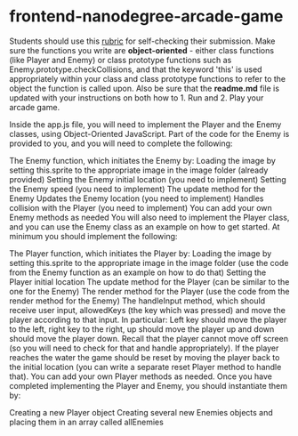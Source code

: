 frontend-nanodegree-arcade-game
===============================

Students should use this [rubric](https://review.udacity.com/#!/projects/2696458597/rubric) for self-checking their submission. Make sure the functions you write are **object-oriented** - either class functions (like Player and Enemy) or class prototype functions such as Enemy.prototype.checkCollisions, and that the keyword 'this' is used appropriately within your class and class prototype functions to refer to the object the function is called upon. Also be sure that the **readme.md** file is updated with your instructions on both how to 1. Run and 2. Play your arcade game.



Inside the app.js file, you will need to implement the Player and the Enemy classes, using Object-Oriented JavaScript. Part of the code for the Enemy is provided to you, and you will need to complete the following:

The Enemy function, which initiates the Enemy by:
Loading the image by setting this.sprite to the appropriate image in the image folder (already provided)
Setting the Enemy initial location (you need to implement)
Setting the Enemy speed (you need to implement)
The update method for the Enemy
Updates the Enemy location (you need to implement)
Handles collision with the Player (you need to implement)
You can add your own Enemy methods as needed
You will also need to implement the Player class, and you can use the Enemy class as an example on how to get started. At minimum you should implement the following:

The Player function, which initiates the Player by:
Loading the image by setting this.sprite to the appropriate image in the image folder (use the code from the Enemy function as an example on how to do that)
Setting the Player initial location
The update method for the Player (can be similar to the one for the Enemy)
The render method for the Player (use the code from the render method for the Enemy)
The handleInput method, which should receive user input, allowedKeys (the key which was pressed) and move the player according to that input. In particular:
Left key should move the player to the left, right key to the right, up should move the player up and down should move the player down.
Recall that the player cannot move off screen (so you will need to check for that and handle appropriately).
If the player reaches the water the game should be reset by moving the player back to the initial location (you can write a separate reset Player method to handle that).
You can add your own Player methods as needed.
Once you have completed implementing the Player and Enemy, you should instantiate them by:

Creating a new Player object
Creating several new Enemies objects and placing them in an array called allEnemies
